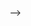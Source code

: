 <!--
**Dr-DerlinX/DR-DerlinX** is a ✨ _special_ ✨ repository because its `README.md` (this file) appears on your GitHub profile.

# 💫 About Me:
</Hi I'm Derlin , estudiante apasionado de informática<br> y programación, oriundo de República Dominicana. <br>Mi dedicación se centra en explorar las complejidades <br>del mundo digital y desarrollar habilidades innovadoras <br>en el campo de la tecnología. !>


## 🌐 Socials:
[![Discord](https://img.shields.io/badge/Discord-%237289DA.svg?logo=discord&logoColor=white)](https://discord.gg/DerlinXD#1841) [![LinkedIn](https://img.shields.io/badge/LinkedIn-%230077B5.svg?logo=linkedin&logoColor=white)](https://linkedin.com/in/Derlin Valera Peguero) 

# 💻 Tech Stack:
![Java](https://img.shields.io/badge/java-%23ED8B00.svg?style=for-the-badge&logo=openjdk&logoColor=white) ![HTML5](https://img.shields.io/badge/html5-%23E34F26.svg?style=for-the-badge&logo=html5&logoColor=white) ![CSS3](https://img.shields.io/badge/css3-%231572B6.svg?style=for-the-badge&logo=css3&logoColor=white) ![Windows Terminal](https://img.shields.io/badge/Windows%20Terminal-%234D4D4D.svg?style=for-the-badge&logo=windows-terminal&logoColor=white) ![Spring](https://img.shields.io/badge/spring-%236DB33F.svg?style=for-the-badge&logo=spring&logoColor=white) ![MySQL](https://img.shields.io/badge/mysql-%2300000f.svg?style=for-the-badge&logo=mysql&logoColor=white) ![MicrosoftSQLServer](https://img.shields.io/badge/Microsoft%20SQL%20Server-CC2927?style=for-the-badge&logo=microsoft%20sql%20server&logoColor=white) ![Docker](https://img.shields.io/badge/docker-%230db7ed.svg?style=for-the-badge&logo=docker&logoColor=white)
# 📊 GitHub Stats:
![](https://github-readme-stats.vercel.app/api?username=Dr-DerlinX&theme=nord&hide_border=false&include_all_commits=false&count_private=false)<br/>
![](https://github-readme-streak-stats.herokuapp.com/?user=Dr-DerlinX&theme=nord&hide_border=false)<br/>
![](https://github-readme-stats.vercel.app/api/top-langs/?username=Dr-DerlinX&theme=nord&hide_border=false&include_all_commits=false&count_private=false&layout=compact)

---
[![](https://visitcount.itsvg.in/api?id=Dr-DerlinX&icon=2&color=0)](https://visitcount.itsvg.in)

<!-- Proudly created with GPRM ( https://gprm.itsvg.in ) -->
-->
